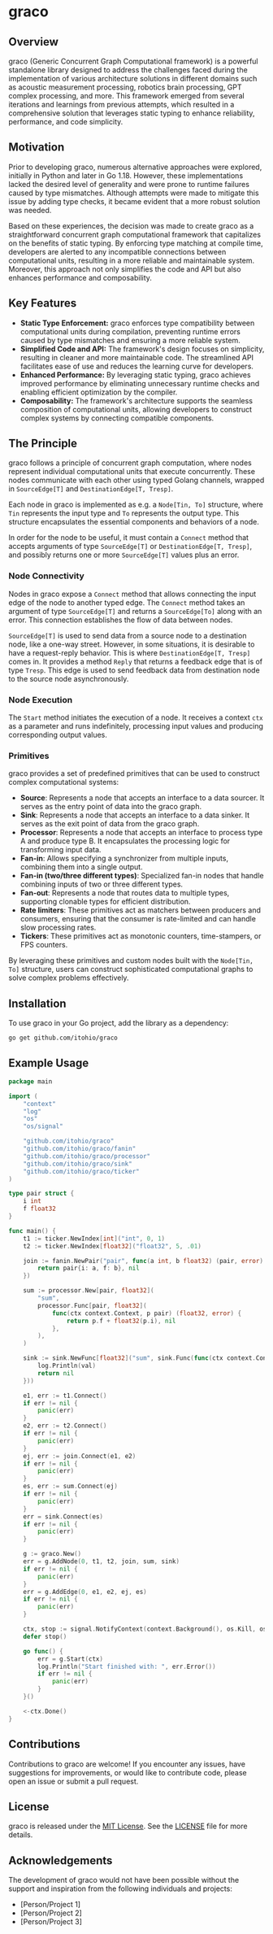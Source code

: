 # graco

## Overview
graco (Generic Concurrent Graph Computational framework) is a powerful standalone library designed to 
address the challenges faced during the implementation of various architecture solutions in different 
domains such as acoustic measurement processing, robotics brain processing, GPT complex processing, and more. 
This framework emerged from several iterations and learnings from previous attempts, which resulted in a 
comprehensive solution that leverages static typing to enhance reliability, performance, and code simplicity.

## Motivation
Prior to developing graco, numerous alternative approaches were explored, initially in Python and later in Go 1.18. 
However, these implementations lacked the desired level of generality and were prone to runtime failures caused by 
type mismatches. Although attempts were made to mitigate this issue by adding type checks, it became evident that a 
more robust solution was needed.

Based on these experiences, the decision was made to create graco as a straightforward concurrent graph computational 
framework that capitalizes on the benefits of static typing. By enforcing type matching at compile time, developers 
are alerted to any incompatible connections between computational units, resulting in a more reliable and maintainable 
system. Moreover, this approach not only simplifies the code and API but also enhances performance and composability.

## Key Features
- **Static Type Enforcement:** graco enforces type compatibility between computational units during compilation, preventing runtime errors caused by type mismatches and ensuring a more reliable system.
- **Simplified Code and API:** The framework's design focuses on simplicity, resulting in cleaner and more maintainable code. The streamlined API facilitates ease of use and reduces the learning curve for developers.
- **Enhanced Performance:** By leveraging static typing, graco achieves improved performance by eliminating unnecessary runtime checks and enabling efficient optimization by the compiler.
- **Composability:** The framework's architecture supports the seamless composition of computational units, allowing developers to construct complex systems by connecting compatible components.

## The Principle
graco follows a principle of concurrent graph computation, where nodes represent individual computational units that 
execute concurrently. These nodes communicate with each other using typed Golang channels, wrapped in `SourceEdge[T]` and `DestinationEdge[T, Tresp]`.

Each node in graco is implemented as e.g. a `Node[Tin, To]` structure, where `Tin` represents the input type and `To` represents 
the output type. This structure encapsulates the essential components and behaviors of a node.

In order for the node to be useful, it must contain a `Connect` method that accepts arguments of type `SourceEdge[T]` or `DestinationEdge[T, Tresp]`, and possibly returns one or more
`SourceEdge[T]` values plus an error.

### Node Connectivity
Nodes in graco expose a `Connect` method that allows connecting the input edge of the node to another typed edge. 
The `Connect` method takes an argument of type `SourceEdge[T]` and returns a `SourceEdge[To]` along with 
an error. This connection establishes the flow of data between nodes.

`SourceEdge[T]` is used to send data from a source node to a destination node, like a one-way street. However,
in some situations, it is desirable to have a request-reply behavior. This is where `DestinationEdge[T, Tresp]` comes in. It 
provides a method `Reply` that returns a feedback edge that is of type `Tresp`. This edge is used to send feedback data from destination node
to the source node asynchronously.

### Node Execution
The `Start` method initiates the execution of a node. It receives a context `ctx` as a parameter and runs indefinitely, 
processing input values and producing corresponding output values. 

### Primitives
graco provides a set of predefined primitives that can be used to construct complex computational systems:

- **Source**: Represents a node that accepts an interface to a data sourcer. It serves as the entry point of data into the graco graph.
- **Sink**: Represents a node that accepts an interface to a data sinker. It serves as the exit point of data from the graco graph.
- **Processor**: Represents a node that accepts an interface to process type A and produce type B. It encapsulates the processing logic for transforming input data.
- **Fan-in**: Allows specifying a synchronizer from multiple inputs, combining them into a single output.
- **Fan-in (two/three different types)**: Specialized fan-in nodes that handle combining inputs of two or three different types.
- **Fan-out**: Represents a node that routes data to multiple types, supporting clonable types for efficient distribution.
- **Rate limiters**: These primitives act as matchers between producers and consumers, ensuring that the consumer is rate-limited and can handle slow processing rates.
- **Tickers**: These primitives act as monotonic counters, time-stampers, or FPS counters.

By leveraging these primitives and custom nodes built with the `Node[Tin, To]` structure, users can construct sophisticated 
computational graphs to solve complex problems effectively.

## Installation
To use graco in your Go project, add the library as a dependency:

```shell
go get github.com/itohio/graco
```

## Example Usage

```go
package main

import (
	"context"
	"log"
	"os"
	"os/signal"

	"github.com/itohio/graco"
	"github.com/itohio/graco/fanin"
	"github.com/itohio/graco/processor"
	"github.com/itohio/graco/sink"
	"github.com/itohio/graco/ticker"
)

type pair struct {
	i int
	f float32
}

func main() {
	t1 := ticker.NewIndex[int]("int", 0, 1)
	t2 := ticker.NewIndex[float32]("float32", 5, .01)

	join := fanin.NewPair("pair", func(a int, b float32) (pair, error) {
		return pair{i: a, f: b}, nil
	})

	sum := processor.New[pair, float32](
		"sum",
		processor.Func[pair, float32](
			func(ctx context.Context, p pair) (float32, error) {
				return p.f + float32(p.i), nil
			},
		),
	)

	sink := sink.NewFunc[float32]("sum", sink.Func(func(ctx context.Context, val float32) error {
		log.Println(val)
		return nil
	}))

	e1, err := t1.Connect()
	if err != nil {
		panic(err)
	}
	e2, err := t2.Connect()
	if err != nil {
		panic(err)
	}
	ej, err := join.Connect(e1, e2)
	if err != nil {
		panic(err)
	}
	es, err := sum.Connect(ej)
	if err != nil {
		panic(err)
	}
	err = sink.Connect(es)
	if err != nil {
		panic(err)
	}

	g := graco.New()
	err = g.AddNode(0, t1, t2, join, sum, sink)
	if err != nil {
		panic(err)
	}
	err = g.AddEdge(0, e1, e2, ej, es)
	if err != nil {
		panic(err)
	}

	ctx, stop := signal.NotifyContext(context.Background(), os.Kill, os.Interrupt)
	defer stop()

	go func() {
		err = g.Start(ctx)
		log.Println("Start finished with: ", err.Error())
		if err != nil {
			panic(err)
		}
	}()

	<-ctx.Done()
}
```

## Contributions
Contributions to graco are welcome! If you encounter any issues, have suggestions for improvements, or would like to contribute code, please open an issue or submit a pull request.

## License
graco is released under the [MIT License](https://opensource.org/licenses/MIT). See the [LICENSE](https://github.com/your-username/graco/blob/main/LICENSE) file for more details.

## Acknowledgements
The development of graco would not have been possible without the support and inspiration from the following individuals and projects:
- [Person/Project 1]
- [Person/Project 2]
- [Person/Project 3]


